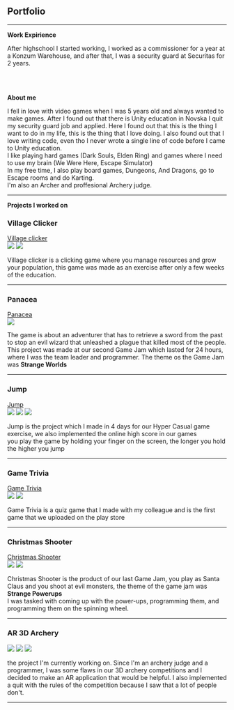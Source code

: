 ## Portfolio
---

<b>Work Expirience </b>
<p>After highschool I started working, I worked as a commissioner for a year at a Konzum Warehouse, and after that, I was a security guard at Securitas for 2 years. </p>

<br><br>

<b>About me</b> 
<p> I fell in love with video games when I was 5 years old and always wanted to make games. After I found out that there is Unity education in Novska I quit my security guard job and applied. Here I found out that this is the thing I want to do in my life, this is the thing that I love doing. I also found out that I love writing code, even tho I never wrote a single line of code before I came to Unity education. <br>
I like playing hard games (Dark Souls, Elden Ring) and games where I need to use my brain (We Were Here, Escape Simulator) <br>
In my free time, I also play board games, Dungeons, And Dragons, go to Escape rooms and do Karting.<br>
I'm also an Archer and proffesional Archery judge.  
   </p>

---
<b>Projects I worked on </b>

### Village Clicker

[Village clicker](https://nonygl.itch.io/village-clicker) <br>
<img src="images/Village Clicker.png?raw=true"/>
<img src="images/Village Clicker 2.png?raw=true"/>

<p>Village clicker is a clicking game where you manage resources and grow your population, this game was made as an exercise after only a few weeks of the education. </p>

---
### Panacea

[Panacea](https://nonygl.itch.io/panacea) <br>
<img src="images/Panacea.png?raw=true"/>

<p> The game is about an adventurer that has to retrieve a sword from the past to stop an evil wizard that unleashed a plague that killed most of the people. <br> 
   This project was made at our second Game Jam which lasted for 24 hours, where I was the team leader and programmer. The theme os the Game Jam was <b>Strange Worlds</b> </p>

---

### Jump

[Jump](https://nonygl.itch.io/jump) <br>
<img src="images/Jump1.png?raw=true"/>
<img src="images/Jump2.png?raw=true"/>
<img src="images/Jump3.png?raw=true"/>

<p>Jump is the project which I made in 4 days for our Hyper Casual game exercise, we also implemented the online high score in our games <br>
  you play the game by holding your finger on the screen, the longer you hold the higher you jump</p>

---
### Game Trivia

[Game Trivia](https://play.google.com/store/apps/details?id=com.GamePinataStudios.GamingTrivia) <br>
<img src="images/GameTrivia1.png?raw=true"/>
<img src="images/GameTrivia3.png?raw=true"/>

<p> Game Trivia is a quiz game that I made with my colleague and is the first game that we uploaded on the play store </p>


---
### Christmas Shooter
[Christmas Shooter](https://irpea.itch.io/christmas-shooter) <br>
<img src="images/Christmas1.png?raw=true"/>
<img src="images/Christmas2.png?raw=true"/>

<p> Christmas Shooter is the product of our last Game Jam, you play as Santa Claus and you shoot at evil monsters, the theme of the game jam was <b>Strange Powerups</b> <br> I was tasked with coming up with the power-ups, programming them, and programming them on the spinning wheel. </p>

---

### AR 3D Archery

<img src="images/z1.png?raw=true"/>
<img src="images/z2.png?raw=true"/>
<img src="images/z3.png?raw=true"/>

<p> the project I'm currently working on. Since I'm an archery judge and a programmer, I was some flaws in our 3D archery competitions and I decided to make an AR application that would be helpful. I also implemented a quit with the rules of the competition because I saw that a lot of people don't. </p>

---
